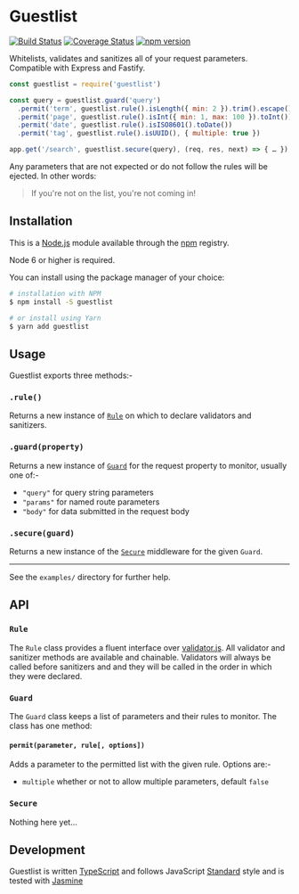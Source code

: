 # Guestlist

[![Build Status](https://travis-ci.org/i-like-robots/guestlist.svg?branch=master)](https://travis-ci.org/i-like-robots/guestlist) [![Coverage Status](https://coveralls.io/repos/github/i-like-robots/guestlist/badge.svg?branch=master)](https://coveralls.io/github/i-like-robots/guestlist) [![npm version](https://badge.fury.io/js/guestlist.svg)](https://badge.fury.io/js/guestlist)

Whitelists, validates and sanitizes all of your request parameters. Compatible with Express and Fastify.

```js
const guestlist = require('guestlist')

const query = guestlist.guard('query')
  .permit('term', guestlist.rule().isLength({ min: 2 }).trim().escape())
  .permit('page', guestlist.rule().isInt({ min: 1, max: 100 }).toInt())
  .permit('date', guestlist.rule().isISO8601().toDate())
  .permit('tag', guestlist.rule().isUUID(), { multiple: true })

app.get('/search', guestlist.secure(query), (req, res, next) => { … });
```

Any parameters that are not expected or do not follow the rules will be ejected. In other words:

> If you're not on the list, you're not coming in!

## Installation

This is a [Node.js] module available through the [npm] registry.

Node 6 or higher is required.

[Node.js]: https://nodejs.org/
[npm]: http://npmjs.com/

You can install using the package manager of your choice:

```sh
# installation with NPM
$ npm install -S guestlist

# or install using Yarn
$ yarn add guestlist
```

## Usage

Guestlist exports three methods:-

### `.rule()`

Returns a new instance of [`Rule`](#api-rule) on which to declare validators and sanitizers.

### `.guard(property)`

Returns a new instance of [`Guard`](#api-guard) for the request property to monitor, usually one of:-

- `"query"` for query string parameters
- `"params"` for named route parameters
- `"body"` for data submitted in the request body

### `.secure(guard)`

Returns a new instance of the [`Secure`](#api-secure) middleware for the given `Guard`.

---

See the `examples/` directory for further help.

## API

<a name="api-rule"></a>
### `Rule`

The `Rule` class provides a fluent interface over [validator.js]. All validator and sanitizer methods are available and chainable. Validators will always be called before sanitizers and and they will be called in the order in which they were declared.

[validator.js]: https://www.npmjs.com/package/validator

<a name="api-guard"></a>
### `Guard`

The `Guard` class keeps a list of parameters and their rules to monitor. The class has one method:

#### `permit(parameter, rule[, options])`

Adds a parameter to the permitted list with the given rule. Options are:-

- `multiple` whether or not to allow multiple parameters, default `false`

<a name="api-secure"></a>
### `Secure`

Nothing here yet…

## Development

Guestlist is written [TypeScript] and follows JavaScript [Standard] style and is tested with [Jasmine]

[TypeScript]: https://www.typescriptlang.org/
[Standard]: https://standardjs.com/
[Jasmine]: http://jasmine.github.io/
